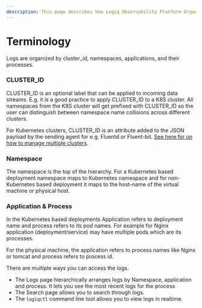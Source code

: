 ```yaml
---
description: This page describes how Logiq Observability Platform Organizes the logs.
---
```


# Terminology

Logs are organized by cluster\_id, namespaces, applications, and their processes.

### CLUSTER\_ID

CLUSTER\_ID is an optional label that can be applied to incoming data streams. E.g. it is a good practice to apply CLUSTER\_ID to a K8S cluster. All namespaces from the K8S cluster will get prefixed with CLUSTER\_ID so the user can distinguish between namespace name collisions across different clusters.

For Kubernetes clusters, CLUSTER\_ID is an attribute added to the JSON payload by the sending agent for e.g. Fluentd or Fluent-bit. [See here for on how to manage multiple clusters](../logiq-server/agentless.md#managing-multiple-k-8-s-clusters-in-a-single-logiq-instance).

### Namespace

The namespace is the top of the hierarchy. For a Kubernetes based deployment namespace maps to Kubernetes namespace and for non-Kubernetes based deployment it maps to the host-name of the virtual machine or physical host.

### Application & Process

In the Kubernetes based deployments Application refers to deployment name and process refers to its pod names. For example for Nginx application \(deployment/service\) may have multiple pods which are its processes. 

For the physical machine, the application refers to process names like Nginx or tomcat and process refers to process id.

There are multiple ways you can access the logs. 

* The Logs page hierarchically arranges logs by Namespace, application and process. It lets you see the most recent logs for the process 
* The Search page allows you to search through logs.
* The `logiqctl` command line tool allows you to view logs in realtime. 



